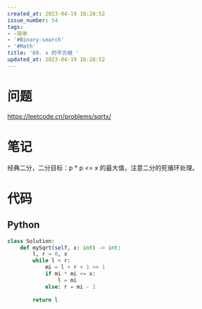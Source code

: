 ```yaml
---
created_at: 2023-04-19 16:28:52
issue_number: 54
tags:
- ~简单
- '#Binary-search'
- '#Math'
title: '69. x 的平方根 '
updated_at: 2023-04-19 16:28:52
---
```


# 问题

https://leetcode.cn/problems/sqrtx/

# 笔记

经典二分，二分目标：p * p <= x 的最大值，注意二分的死循环处理。

# 代码

## Python

```python
class Solution:
    def mySqrt(self, x: int) -> int:
        l, r = 0, x
        while l < r:
            mi = l + r + 1 >> 1
            if mi * mi <= x:
                l = mi
            else: r = mi - 1
        
        return l
```
